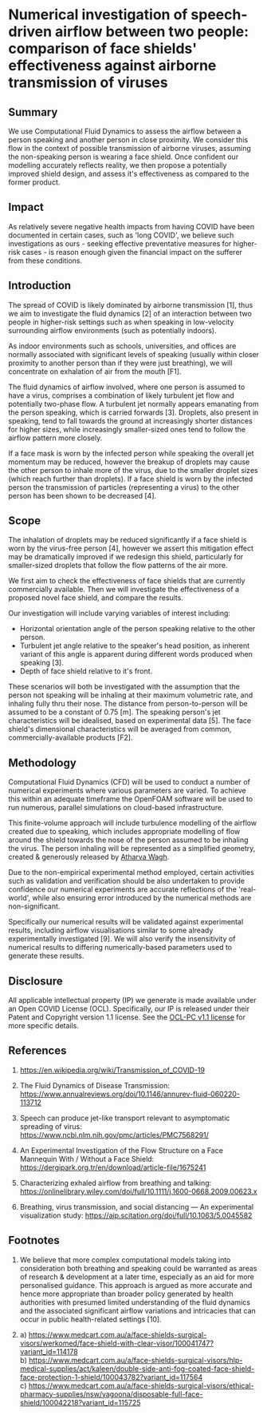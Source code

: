 # Numerical investigation of speech-driven airflow between two people: comparison of face shields' effectiveness against airborne transmission of viruses
## Summary
We use Computational Fluid Dynamics to assess the airflow between a person speaking and another person in close proximity. We consider this flow in the context of possible transmission of airborne viruses, assuming the non-speaking person is wearing a face shield. Once confident our modelling accurately reflects reality, we then propose a potentially improved shield design, and assess it's effectiveness as compared to the former product.

## Impact
As relatively severe negative health impacts from having COVID have been documented in certain cases, such as 'long COVID', we believe such investigations as ours - seeking effective preventative measures for higher-risk cases - is reason enough given the financial impact on the sufferer from these conditions.

## Introduction
The spread of COVID is likely dominated by airborne transmission [1], thus we aim to investigate the fluid dynamics [2] of an interaction between two people in higher-risk settings such as when speaking in low-velocity surrounding airflow environments (such as potentially indoors).

As indoor environments such as schools, universities, and offices are normally associated with significant levels of speaking (usually within closer proximity to another person than if they were just breathing), we will concentrate on exhalation of air from the mouth [F1].

The fluid dynamics of airflow involved, where one person is assumed to have a virus, comprises a combination of likely turbulent jet flow and potentially two-phase flow. A turbulent jet normally appears emanating from the person speaking, which is carried forwards [3]. Droplets, also present in speaking, tend to fall towards the ground at increasingly shorter distances for higher sizes, while increasingly smaller-sized ones tend to follow the airflow pattern more closely.

If a face mask is worn by the infected person while speaking the overall jet momentum may be reduced, however the breakup of droplets may cause the other person to inhale more of the virus, due to the smaller droplet sizes (which reach further than droplets). If a face shield is worn by the infected person the transmission of particles (representing a virus) to the other person has been shown to be decreased [4].

## Scope
The inhalation of droplets may be reduced significantly if a face shield is worn by the virus-free person [4], however we assert this mitigation effect may be dramatically improved if we redesign this shield, particularly for smaller-sized droplets that follow the flow patterns of the air more.

We first aim to check the effectiveness of face shields that are currently commercially available. Then we will investigate the effectiveness of a proposed novel face shield, and compare the results.

Our investigation will include varying variables of interest including:
- Horizontal orientation angle of the person speaking relative to the other person.
- Turbulent jet angle relative to the speaker's head position, as inherent variant of this angle is apparent during different words produced when speaking [3].
- Depth of face shield relative to it's front.

These scenarios will both be investigated with the assumption that the person not speaking will be inhaling at their maximum volumetric rate, and inhaling fully thru their nose. The distance from person-to-person will be assumed to be a constant of 0.75 [m]. The speaking person's jet characteristics will be idealised, based on experimental data [5]. The face shield's dimensional characteristics will be averaged from common, commercially-available products [F2].

## Methodology
Computational Fluid Dynamics (CFD) will be used to conduct a number of numerical experiments where various parameters are varied. To achieve this within an adequate timeframe the OpenFOAM software will be used to run numerous, parallel simulations on cloud-based infrastructure.

This finite-volume approach will include turbulence modelling of the airflow created due to speaking, which includes appropriate modelling of flow around the shield towards the nose of the person assumed to be inhaling the virus. The person inhaling will be represented as a simplified geometry, created & generously released by [Atharva Wagh](https://grabcad.com/atharva.wagh-1).

Due to the non-empirical experimental method employed, certain activities such as validation and verification should be also undertaken to provide confidence our numerical experiments are accurate reflections of the 'real-world', while also ensuring error introduced by the numerical methods are non-significant.

Specifically our numerical results will be validated against experimental results, including airflow visualisations similar to some already experimentally investigated [9]. We will also verify the insensitivity of numerical results to differing numerically-based parameters used to generate these results.

## Disclosure
All applicable intellectual property (IP) we generate is made available under an Open COVID License (OCL). Specifically, our IP is released under their Patent and Copyright version 1.1 license. See the [OCL-PC v1.1 license](https://opencovidpledge.org/v1-1-ocl-pc/) for more specific details.

## References  
1. https://en.wikipedia.org/wiki/Transmission_of_COVID-19  

2. The Fluid Dynamics of Disease Transmission: https://www.annualreviews.org/doi/10.1146/annurev-fluid-060220-113712  
3. Speech can produce jet-like transport relevant to asymptomatic spreading of virus: https://www.ncbi.nlm.nih.gov/pmc/articles/PMC7568291/  
4. An Experimental Investigation of the Flow Structure on a Face Mannequin With / Without a Face Shield: https://dergipark.org.tr/en/download/article-file/1675241  
5. Characterizing exhaled airflow from breathing and talking: https://onlinelibrary.wiley.com/doi/full/10.1111/j.1600-0668.2009.00623.x
6. Breathing, virus transmission, and social distancing — An experimental visualization study: https://aip.scitation.org/doi/full/10.1063/5.0045582  

## Footnotes
1. We believe that more complex computational models taking into consideration both breathing and speaking could be warranted as areas of research & development at a later time, especially as an aid for more personalised guidance. This approach is argued as more accurate and hence more appropriate than broader policy generated by health authorities with presumed limited understanding of the fluid dynamics and the associated significant airflow variations and intricacies that can occur in public health-related settings [10].

2. a) https://www.medcart.com.au/a/face-shields-surgical-visors/werkomed/face-shield-with-clear-visor/100041747?variant_id=114178  
b) https://www.medcart.com.au/a/face-shields-surgical-visors/hlp-medical-supplies/act/kaleen/double-side-anti-fog-coated-face-shield-face-protection-1-shield/100043782?variant_id=117564  
c) https://www.medcart.com.au/a/face-shields-surgical-visors/ethical-pharmacy-supplies/nsw/yagoona/disposable-full-face-shield/100042218?variant_id=115725  
